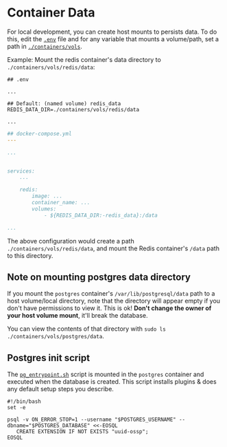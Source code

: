 # Container Data

For local development, you can create host mounts to persists data. To do this, edit the [`.env`](../.env.example) file and for any variable that mounts a volume/path, set a path in [`./containers/vols`](./vols/).

Example: Mount the redis container's data directory to `./containers/vols/redis/data`:

```text
## .env

...

## Default: (named volume) redis_data
REDIS_DATA_DIR=./containers/vols/redis/data

...

```

```yaml
## docker-compose.yml
---

...


services:
    ...

    redis:
        image: ...
        container_name: ...
        volumes:
            - ${REDIS_DATA_DIR:-redis_data}:/data

...

```

The above configuration would create a path `./containers/vols/redis/data`, and mount the Redis container's `/data` path to this directory.

## Note on mounting postgres data directory

If you mount the `postgres` container's `/var/lib/postgresql/data` path to a host volume/local directory, note that the directory will appear empty if you don't have permissions to view it. This is ok! **Don't change the owner of your host volume mount**, it'll break the database.

You can view the contents of that directory with `sudo ls ./containers/vols/postgres/data`.

## Postgres init script

The [`pg_entrypoint.sh`](./vols/postgres/pg_entrypoint/pg_entrypoint.sh) script is mounted in the `postgres` container and executed when the database is created. This script installs plugins & does any default setup steps you describe.

```shell
#!/bin/bash
set -e

psql -v ON_ERROR_STOP=1 --username "$POSTGRES_USERNAME" --dbname="$POSTGRES_DATABASE" <<-EOSQL
   CREATE EXTENSION IF NOT EXISTS "uuid-ossp";
EOSQL
```
